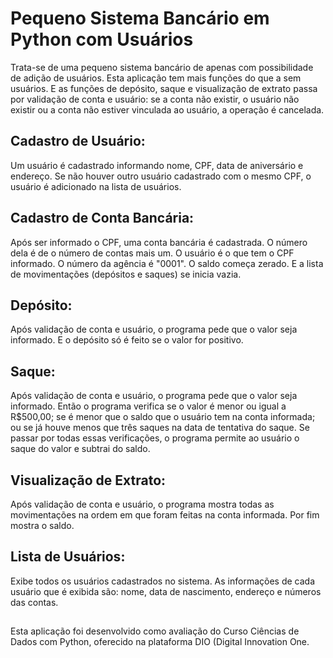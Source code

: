 # Pequeno Sistema Bancário em Python com Usuários

Trata-se de uma pequeno sistema bancário de apenas com possibilidade de adição de usuários. Esta aplicação tem mais funções do que a sem usuários. E as funções de depósito, saque e visualização de extrato passa por validação de conta e usuário: se a conta não existir, o usuário não existir ou a conta não estiver vinculada ao usuário, a operação é cancelada.

## Cadastro de Usuário:

Um usuário é cadastrado informando nome, CPF, data de aniversário e endereço. Se não houver outro usuário cadastrado com o mesmo CPF, o usuário é adicionado na lista de usuários.

## Cadastro de Conta Bancária:

Após ser informado o CPF, uma conta bancária é cadastrada. O número dela é de o número de contas mais um. O usuário é o que tem o CPF informado. O número da agência é "0001". O saldo começa zerado. E a lista de movimentações (depósitos e saques) se inicia vazia.

## Depósito:

Após validação de conta e usuário, o programa pede que o valor seja informado. E o depósito só é feito se o valor for positivo.

## Saque:

Após validação de conta e usuário, o programa pede que o valor seja informado. Então o programa verifica se o valor é menor ou igual a R$500,00; se é menor que o saldo que o usuário tem na conta informada; ou se já houve menos que três saques na data de tentativa do saque. Se passar por todas essas verificações, o programa permite ao usuário o saque do valor e subtrai do saldo.

## Visualização de Extrato:

Após validação de conta e usuário, o programa mostra todas as movimentações na ordem em que foram feitas na conta informada. Por fim mostra o saldo.

## Lista de Usuários:

Exibe todos os usuários cadastrados no sistema. As informações de cada usuário que é exibida são: nome, data de nascimento, endereço e números das contas.

## 
## 

Esta aplicação foi desenvolvido como avaliação do Curso Ciências de Dados com Python, oferecido na plataforma DIO (Digital Innovation One.